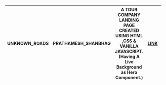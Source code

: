 | UNKNOWN_ROADS | PRATHAMESH_SHANBHAG | A TOUR COMPANY LANDING PAGE CREATED USING HTML ,CSS & VANILLA JAVASCRIPT. (Having A Live Background as Hero Component.)| [LINK](https://prathamesh-shanbhag.github.io/Unknown-Roads/) | [GitHub Repo](https://github.com/Prathamesh-Shanbhag/Unknown-Roads) | ![Cover Photo](https://github.com/Prathamesh-Shanbhag/Unknown-Roads/blob/master/COVER.JPG) |
|-|-|-|-|-|-|
